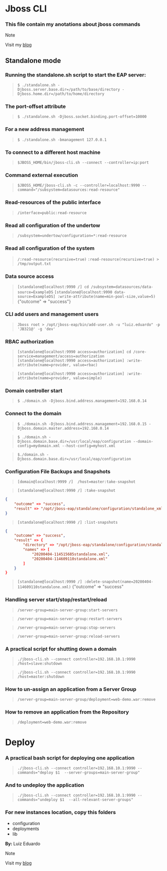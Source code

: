 # Jboss CLI

### This file contain my anotations about jboss commands

> [!NOTE]
> Visit my [blog](http://blog.isweluiz.com.br) 


## Standalone mode

### Running the standalone.sh script to start the EAP server:
>`$ ./standalone.sh -Djboss.server.base.dir=/path/to/base/directory -Djboss.home.dir=/path/to/home/directory`


### The port-offset attribute
> `$ ./standalone.sh -Djboss.socket.binding.port-offset=10000`

### For a new address management 
> `$ ./standalone.sh -bmanagement 127.0.0.1`


### To connect to a different host machine
> `$JBOSS_HOME/bin/jboss-cli.sh --connect --controller=ip:port`

### Command external execution
> `$JBOSS_HOME/jboss-cli.sh -c --controller=localhost:9990 --command="/subsystem=datasources:read-resource" `

### Read-resources of the public interface
> `/interface=public:read-resource`

### Read all configuration of the undertow
>`/subsystem=undertow/configuration=*:read-resource`

### Read all configuration of the system
> `/:read-resource(recursive=true)`
`:read-resource(recursive=true) > /tmp/output.txt`

### Data source access
> `[standalone@localhost:9990 /] cd /subsystem=datasources/data-source=ExampleDS`
`[standalone@localhost:9990 data-source=ExampleDS] :write-attribute(name=min-pool-size,value=5)`
{"outcome" => "success"}

### CLI add users and management users
> `Jboss root > /opt/jboss-eap/bin/add-user.sh -u "luiz.eduardo" -p 'JB321@' -g 'dev'`

### RBAC authorization
>`[standalone@localhost:9990 access=authorization] cd /core-service=management/access=authorization`
`[standalone@localhost:9990 access=authorization] :write-attribute(name=provider, value=rbac)`

> `[standalone@localhost:9990 access=authorization] :write-attribute(name=provider, value=simple)`

### Domain controller start
> `$ ./domain.sh -Djboss.bind.address.management=192.168.0.14`

### Connect to the domain
>`$ ./domain.sh -Djboss.bind.address.management=192.168.0.15 -Djboss.domain.master.address=192.168.0.14`

> `$ ./domain.sh -Djboss.domain.base.dir=/usr/local/eap/configuration --domain-config=mydomain.xml --host-config=myhost.xml`

> `$./domain.sh -Djboss.domain.base.dir=/usr/local/eap/configuration`

### Configuration File Backups and Snapshots
> `[domain@localhost:9999 /]  /host=master:take-snapshot`

> `[standalone@localhost:9990 /] :take-snapshot `

```json
{
    "outcome" => "success",
    "result" => "/opt/jboss-eap/standalone/configuration/standalone_xml_history/snapshot/20200404-114515685standalone.xml"
}
```
> `[standalone@localhost:9990 /] :list-snapshots`

```json
{
    "outcome" => "success",
    "result" => {
        "directory" => "/opt/jboss-eap/standalone/configuration/standalone_xml_history/snapshot",
        "names" => [
            "20200404-114515685standalone.xml",
            "20200404-114609110standalone.xml"
        ]
    }
}
```
> `[standalone@localhost:9990 /] :delete-snapshot(name=20200404-114609110standalone.xml)`
{"outcome" => "success"


### Handling server start/stop/restart/reload

> `/server-group=main-server-group:start-servers`

> `/server-group=main-server-group:restart-servers`

>`/server-group=main-server-group:stop-servers`

>`/server-group=main-server-group:reload-servers`


### A practical script for shutting down a domain
>`./jboss-cli.sh --connect controller=192.168.10.1:9990 /host=slave:shutdown`

>`./jboss-cli.sh --connect controller=192.168.10.1:9990 /host=master:shutdown`

### How to un-assign an application from a Server Group
>`/server-group=main-server-group/deployment=web-demo.war:remove`

### How to remove an application from the Repository
> `/deployment=web-demo.war:remove`

# Deploy
### A practical bash script for deploying one application
> `./jboss-cli.sh --connect controller=192.168.10.1:9990 --commands="deploy $1  --server-groups=main-server-group"`

### And to undeploy the application
 >`./jboss-cli.sh --connect controller=192.168.10.1:9990 --commands="undeploy $1  --all-relevant-server-groups"`





### For new instances location, copy this folders
* configuration
* deployments
* lib


**By:** Luiz Eduardo

> [!NOTE]
> Visit my [blog](http://blog.isweluiz.com.br) 